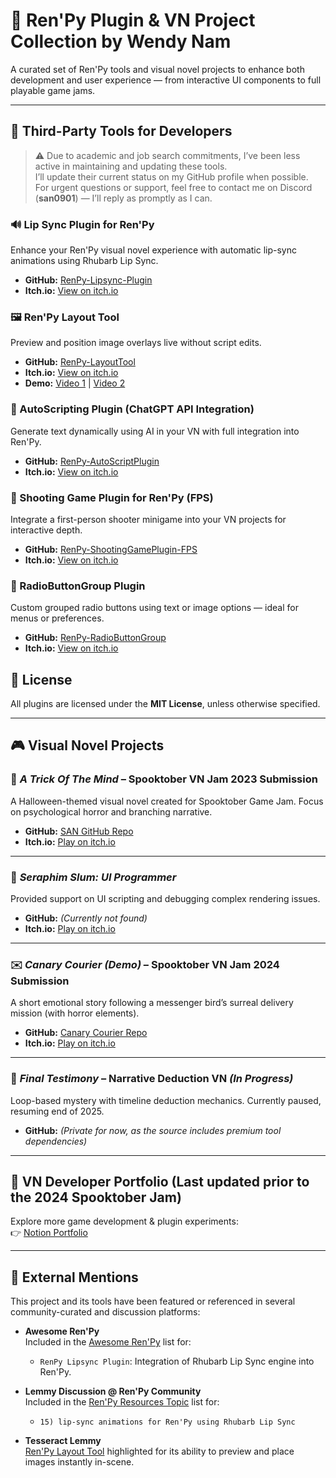# 🧰 Ren'Py Plugin & VN Project Collection by Wendy Nam

A curated set of Ren'Py tools and visual novel projects to enhance both development and user experience — from interactive UI components to full playable game jams.

---

## 🔧 Third-Party Tools for Developers

> ⚠️ Due to academic and job search commitments, I’ve been less active in maintaining and updating these tools.  
> I’ll update their current status on my GitHub profile when possible.  
> For urgent questions or support, feel free to contact me on Discord (**san0901**) — I’ll reply as promptly as I can.

### 🔊 Lip Sync Plugin for Ren'Py  
Enhance your Ren'Py visual novel experience with automatic lip-sync animations using Rhubarb Lip Sync.  
- **GitHub:** [RenPy-Lipsync-Plugin](https://github.com/Wendy-Nam/RenPy-Lipsync-Plugin)  
- **Itch.io:** [View on itch.io](https://seo-a-nam.itch.io/lipsync-plugin-for-renpy)

### 🖼️ Ren'Py Layout Tool  
Preview and position image overlays live without script edits.  
- **GitHub:** [RenPy-LayoutTool](https://github.com/Wendy-Nam/RenPy-LayoutTool)
- **Itch.io:** [View on itch.io](https://seo-a-nam.itch.io/layouttools) 
- **Demo:** [Video 1](https://youtu.be/f3nDPWE2CIc) | [Video 2](https://youtu.be/MNqknAaeDuE)  

### 🤖 AutoScripting Plugin (ChatGPT API Integration)  
Generate text dynamically using AI in your VN with full integration into Ren'Py.  
- **GitHub:** [RenPy-AutoScriptPlugin](https://github.com/Wendy-Nam/RenPy-AutoScriptPlugin)  
- **Itch.io:** [View on itch.io](https://seo-a-nam.itch.io/auto-scripting-ai-plugin-for-renpy)

### 🎯 Shooting Game Plugin for Ren'Py (FPS)  
Integrate a first-person shooter minigame into your VN projects for interactive depth.  
- **GitHub:** [RenPy-ShootingGamePlugin-FPS](https://github.com/Wendy-Nam/RenPy-ShootingGamePlugin-FPS)  
- **Itch.io:** [View on itch.io](https://seo-a-nam.itch.io/shooting-game-v1)

### 🔘 RadioButtonGroup Plugin  
Custom grouped radio buttons using text or image options — ideal for menus or preferences.  
- **GitHub:** [RenPy-RadioButtonGroup](https://github.com/Wendy-Nam/RenPy-RadioButtonGroup)  
- **Itch.io:** [View on itch.io](https://seo-a-nam.itch.io/radiobuttongroup-plugin-for-renpy)

## 📄 License  
All plugins are licensed under the **MIT License**, unless otherwise specified.

---

## 🎮 Visual Novel Projects

### 🎃 *A Trick Of The Mind* – Spooktober VN Jam 2023 Submission  
A Halloween-themed visual novel created for Spooktober Game Jam. Focus on psychological horror and branching narrative.  
- **GitHub:** [SAN GitHub Repo](https://github.com/Wendy-Nam/SpookyVN2023)  
- **Itch.io:** [Play on itch.io](https://rafazcruz.itch.io/a-trick-of-the-mind)

---

### 🤝 *Seraphim Slum:* *UI Programmer*  
Provided support on UI scripting and debugging complex rendering issues.
- **GitHub:** *(Currently not found)*
- **Itch.io:** [Play on itch.io](https://rosesrot.itch.io/seraphim-slum)

---
### ✉️ *Canary Courier (Demo)* – Spooktober VN Jam 2024 Submission  
A short emotional story following a messenger bird’s surreal delivery mission (with horror elements).
- **GitHub:** [Canary Courier Repo](https://github.com/CANARY-COURIER/CanaryGame)  
- **Itch.io:** [Play on itch.io](https://quack-n-loaf.itch.io/canary-courier#credit)

---

### 🧩 *Final Testimony* – Narrative Deduction VN *(In Progress)*  
Loop-based mystery with timeline deduction mechanics. Currently paused, resuming end of 2025.  
- **GitHub:** *(Private for now, as the source includes premium tool dependencies)*

---

## 📁 VN Developer Portfolio (Last updated prior to the 2024 Spooktober Jam)
Explore more game development & plugin experiments:  
👉 [Notion Portfolio](https://educated-tarsier-f16.notion.site/VN-Programmer-Portfolio-4681b9cf5da2455f9777bc7b80438b18?pvs=74)

---

## 📰 External Mentions

This project and its tools have been featured or referenced in several community-curated and discussion platforms:

- **Awesome Ren'Py**  
  Included in the [Awesome Ren'Py](https://github.com/methanoliver/awesome-renpy?tab=readme-ov-file#visual-novel-elements) list for:  
  - `RenPy Lipsync Plugin`: Integration of Rhubarb Lip Sync engine into Ren'Py.

- **Lemmy Discussion @ Ren'Py Community**  
  Included in the [Ren'Py Resources Topic](https://lemmasoft.renai.us/forums/viewtopic.php?t=68874) list for:  
  - `15) lip-sync animations for Ren'Py using Rhubarb Lip Sync`
 
- **Tesseract Lemmy**  
  [Ren'Py Layout Tool](https://tesseract.lemmy.dbzer0.com/post/lemmy.dbzer0.com/28724730) highlighted for its ability to preview and place images instantly in-scene.
